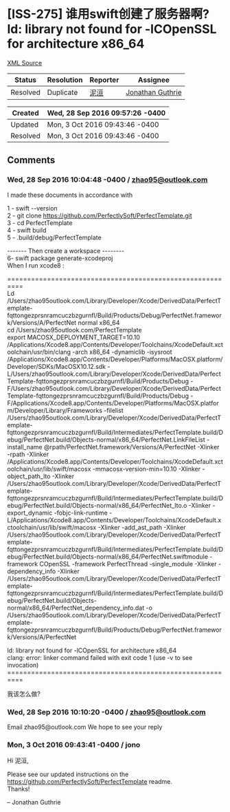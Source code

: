 # [ISS-275] 谁用swift创建了服务器啊?   ld: library not found for -lCOpenSSL for architecture x86_64 

[XML Source](../xml/ISS-275.xml)
<p></p>





Status|Resolution|Reporter|Assignee
------|----------|--------|--------
Resolved|Duplicate|[泥洹](zhao95@outlook.com)|[Jonathan Guthrie]($jono)





Created|Wed, 28 Sep 2016 09:57:26 -0400
-------|--------------
Updated|Mon, 3 Oct 2016 09:43:46 -0400
Resolved|Mon, 3 Oct 2016 09:43:46 -0400


## Comments




### Wed, 28 Sep 2016 10:04:48 -0400 / zhao95@outlook.com 

<p><p>I made these documents in accordance with</p>

<p>1 - swift --version<br/>
2 - git clone <a href="https://github.com/PerfectlySoft/PerfectTemplate.git" class="external-link" rel="nofollow">https://github.com/PerfectlySoft/PerfectTemplate.git</a><br/>
3 - cd PerfectTemplate<br/>
4 - swift build<br/>
5 - .build/debug/PerfectTemplate</p>

<p>------- Then create a workspace --------<br/>
6-  swift package generate-xcodeproj<br/>
When I run xcode8 : </p>


<p>==========================================================<br/>
Ld /Users/zhao95outlook.com/Library/Developer/Xcode/DerivedData/PerfectTemplate-fqttongezprsnramcuczbzgurnfl/Build/Products/Debug/PerfectNet.framework/Versions/A/PerfectNet normal x86_64<br/>
    cd /Users/zhao95outlook.com/PerfectTemplate<br/>
    export MACOSX_DEPLOYMENT_TARGET=10.10<br/>
    /Applications/Xcode8.app/Contents/Developer/Toolchains/XcodeDefault.xctoolchain/usr/bin/clang -arch x86_64 -dynamiclib -isysroot /Applications/Xcode8.app/Contents/Developer/Platforms/MacOSX.platform/Developer/SDKs/MacOSX10.12.sdk -L/Users/zhao95outlook.com/Library/Developer/Xcode/DerivedData/PerfectTemplate-fqttongezprsnramcuczbzgurnfl/Build/Products/Debug -F/Users/zhao95outlook.com/Library/Developer/Xcode/DerivedData/PerfectTemplate-fqttongezprsnramcuczbzgurnfl/Build/Products/Debug -F/Applications/Xcode8.app/Contents/Developer/Platforms/MacOSX.platform/Developer/Library/Frameworks -filelist /Users/zhao95outlook.com/Library/Developer/Xcode/DerivedData/PerfectTemplate-fqttongezprsnramcuczbzgurnfl/Build/Intermediates/PerfectTemplate.build/Debug/PerfectNet.build/Objects-normal/x86_64/PerfectNet.LinkFileList -install_name @rpath/PerfectNet.framework/Versions/A/PerfectNet -Xlinker -rpath -Xlinker /Applications/Xcode8.app/Contents/Developer/Toolchains/XcodeDefault.xctoolchain/usr/lib/swift/macosx -mmacosx-version-min=10.10 -Xlinker -object_path_lto -Xlinker /Users/zhao95outlook.com/Library/Developer/Xcode/DerivedData/PerfectTemplate-fqttongezprsnramcuczbzgurnfl/Build/Intermediates/PerfectTemplate.build/Debug/PerfectNet.build/Objects-normal/x86_64/PerfectNet_lto.o -Xlinker -export_dynamic -fobjc-link-runtime -L/Applications/Xcode8.app/Contents/Developer/Toolchains/XcodeDefault.xctoolchain/usr/lib/swift/macosx -Xlinker -add_ast_path -Xlinker /Users/zhao95outlook.com/Library/Developer/Xcode/DerivedData/PerfectTemplate-fqttongezprsnramcuczbzgurnfl/Build/Intermediates/PerfectTemplate.build/Debug/PerfectNet.build/Objects-normal/x86_64/PerfectNet.swiftmodule -framework COpenSSL -framework PerfectThread -single_module -Xlinker -dependency_info -Xlinker /Users/zhao95outlook.com/Library/Developer/Xcode/DerivedData/PerfectTemplate-fqttongezprsnramcuczbzgurnfl/Build/Intermediates/PerfectTemplate.build/Debug/PerfectNet.build/Objects-normal/x86_64/PerfectNet_dependency_info.dat -o /Users/zhao95outlook.com/Library/Developer/Xcode/DerivedData/PerfectTemplate-fqttongezprsnramcuczbzgurnfl/Build/Products/Debug/PerfectNet.framework/Versions/A/PerfectNet</p>

<p>ld: library not found for -lCOpenSSL for architecture x86_64<br/>
clang: error: linker command failed with exit code 1 (use -v to see invocation)<br/>
==========================================================</p>

<p>我该怎么做?</p></p>


### Wed, 28 Sep 2016 10:10:20 -0400 / zhao95@outlook.com 

<p><p>  Email  zhao95@outlook.com    We hope to see your reply</p></p>


### Mon, 3 Oct 2016 09:43:41 -0400 / jono 

<p><p>Hi 泥洹,</p>

<p>Please see our updated instructions on the <a href="https://github.com/PerfectlySoft/PerfectTemplate" class="external-link" rel="nofollow">https://github.com/PerfectlySoft/PerfectTemplate</a> readme.<br/>
Thanks!</p>

<p>– Jonathan Guthrie</p></p>


